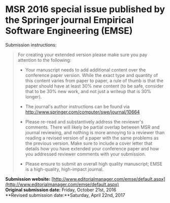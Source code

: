 # MSR 2016 special issue published by the Springer journal Empirical Software Engineering (EMSE)

Submission instructions:

>For creating your extended version please make sure you pay attention to the following: 
>
>* Your manuscript needs to add additional content over the conference paper version. While the exact type and quantity of this content varies from paper to paper, a rule of thumb is that the paper should have at least 30% new content (to be safe, consider that to be 30% new work, and not just a writeup that is 30% longer). 
>
>* The journal's author instructions can be found via http://www.springer.com/computer/swe/journal/10664 
>
>* Please re-read and substantively address the reviewer's comments. There will likely be partial overlap between MSR and journal reviewing, and nothing is more annoying to a reviewer than reading a revised version of a paper with the same problems as the previous version. Make sure to include a cover letter that details how you have extended your conference paper and how you addressed reviewer comments with your submission. 
>
>* Please ensure to submit an overall high quality manuscript; EMSE is a high-quality, high-impact journal.

**Submission website:** [http://www.editorialmanager.com/emse/default.aspx](http://www.editorialmanager.com/emse/default.aspx)  
**Original submission date:** Friday, October 21st, 2016  
**Revised submission date:**Saturday, April 22nd, 2017  

